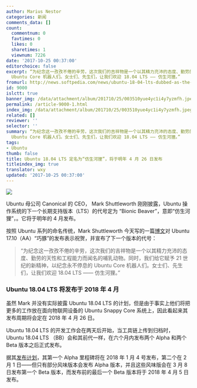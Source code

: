 ```yaml
---
author: Marius Nestor
categories: 新闻
comments_data: []
count:
  commentnum: 0
  favtimes: 0
  likes: 0
  sharetimes: 1
  viewnum: 7226
date: '2017-10-25 00:37:00'
editorchoice: false
excerpt: “为纪念这一孜孜不倦的辛劳，这次我们的吉祥物是一个以其精力充沛的态度、勤劳的天性和工程能力而闻名的哺乳动物。同时，我们给它赋予 21 世纪的新精神，以纪念永不停息的
  Ubuntu Core 机器人们。女士们、先生们，让我们欢迎 18.04 LTS —— 仿生河狸。”
fromurl: http://news.softpedia.com/news/ubuntu-18-04-lts-dubbed-as-the-bionic-beaver-launches-april-26-2018-518186.shtml
id: 9000
islctt: true
banner_img: /data/attachment/album/201710/25/003510yue4yc1i4y7yzmfh.jpeg
permalink: /article-9000-1.html
index_img: /data/attachment/album/201710/25/003510yue4yc1i4y7yzmfh.jpeg.thumb.jpg
related: []
reviewer: ''
selector: ''
summary: “为纪念这一孜孜不倦的辛劳，这次我们的吉祥物是一个以其精力充沛的态度、勤劳的天性和工程能力而闻名的哺乳动物。同时，我们给它赋予 21 世纪的新精神，以纪念永不停息的
  Ubuntu Core 机器人们。女士们、先生们，让我们欢迎 18.04 LTS —— 仿生河狸。”
tags:
- Ubuntu
thumb: false
title: Ubuntu 18.04 LTS 定名为“仿生河狸”，将于明年 4 月 26 日发布
titleindex_img: true
translator: wxy
updated: '2017-10-25 00:37:00'
---
```


![](/data/attachment/album/201710/25/003510yue4yc1i4y7yzmfh.jpeg)


Ubuntu 母公司 Canonical 的 CEO， Mark Shuttleworth 刚刚披露，Ubuntu 操作系统的下一个长期支持版本（LTS）的代号定为 “Bionic Beaver”，意即“仿生河狸”，。它将于明年的 4 月发布。


按照 Ubuntu 系列的命名传统，Mark Shuttleworth 今天写的一篇[博文](http://www.markshuttleworth.com/archives/1518)对 Ubuntu 17.10（AA）“巧豚”的发布表示祝贺，并宣布了下一个版本的代号：



> 
> “为纪念这一孜孜不倦的辛劳，这次我们的吉祥物是一个以其精力充沛的态度、勤劳的天性和工程能力而闻名的哺乳动物。同时，我们给它赋予 21 世纪的新精神，以纪念永不停息的 Ubuntu Core 机器人们。女士们、先生们，让我们欢迎 18.04 LTS —— 仿生河狸。”
> 
> 
> 


### Ubuntu 18.04 LTS 将发布于 2018 年 4 月


虽然 Mark 并没有实际披露 Ubuntu 18.04 LTS 的计划，但是由于事实上他们将把更多的工作放在面向物联网设备的 Ubuntu Snappy Core 系统上，因此看起来其发布周期将会定在 2018 年 4 月 26 日。


Ubuntu 18.04 LTS 的开发工作会在两天后开始，当工具链上传到归档时， Ubuntu 18.04 LTS （BB）会和其前代一样，在六个月内发布两个 Alpha 和两个 Beta 版本之后正式发布。


据其[发布计划](https://wiki.ubuntu.com/BionicBeaver/ReleaseSchedule)，其第一个 Alpha 里程碑将在 2018 年 1 月 4 号发布，第二个在 2 月 1 日——但只有部分风味版本会发布 Alpha 版本，并且这些风味版会在 3 月 8 日发布第一个 Beta 版本，而发布前的最后一个 Beta 版本将于 2018 年 4 月 5 日发布。